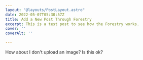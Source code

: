 ```yaml
---
layout: "@layouts/PostLayout.astro"
date: 2022-05-07T05:30:57Z
title: Add a New Post Through Forestry
excerpt: This is a test post to see how the Forestry works.
cover: ''
coverAlt: ''

---
```

How about I don't upload an image? Is this ok?